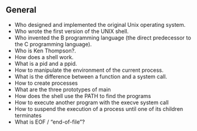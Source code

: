 ## General
- Who designed and implemented the original Unix operating system.
- Who wrote the first version of the UNIX shell.
- Who invented the B programming language (the direct predecessor to the C programming language).
- Who is Ken Thompson?.
- How does a shell work.
- What is a pid and a ppid.
- How to manipulate the environment of the current process.
- What is the difference between a function and a system call.
- How to create processes
- What are the three prototypes of main
- How does the shell use the PATH to find the programs
- How to execute another program with the execve system call
- How to suspend the execution of a process until one of its children terminates
- What is EOF / “end-of-file”?
